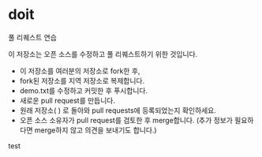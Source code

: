 # doit

풀 리퀘스트 연습

이 저장소는 오픈 소스를 수정하고 풀 리퀘스트하기 위한 것입니다.

- 이 저장소를 여러분의 저장소로 fork한 후,
- fork된 저장소를 지역 저장소로 복제합니다.
- demo.txt를 수정하고 커밋한 후 푸시합니다.
- 새로운 pull request를 만듭니다.
- 원래 저장소( ) 로 돌아와 pull requests에 등록되었는지 확인하세요.
- 오픈 소스 소유자가 pull request를 검토한 후 merge합니다. 
  (추가 정보가 필요하다면 merge하지 않고 의견을 보내기도 합니다.)

test
